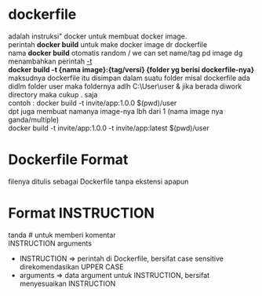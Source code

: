 # dockerfile
adalah instruksi" docker untuk membuat docker image.<br>
perintah <b>docker build</b> untuk make docker image dr dockerfile<br>
nama <b>docker build</b> otomatis random / we can set name/tag pd image dg menambahkan perintah <u>-t</u><br>
<b>docker build -t {nama image}:{tag/versi} {folder yg berisi dockerfile-nya}</b><br>
maksudnya dockerfile itu disimpan dalam suatu folder misal dockerfile ada didlm folder user maka foldernya adlh C:\User\user & jika berada diwork directory maka cukup . saja<br>
contoh : docker build -t invite/app:1.0.0 $(pwd)/user<br>
dpt juga membuat namanya image-nya lbh dari 1 (nama image nya ganda/multiple)<br>
docker build -t invite/app:1.0.0 -t invite/app:latest $(pwd)/user

# Dockerfile Format

filenya ditulis sebagai Dockerfile tanpa ekstensi apapun

# Format INSTRUCTION

tanda # untuk memberi komentar<br>
INSTRUCTION arguments <br>
* INSTRUCTION => perintah di Dockerfile, bersifat case sensitive direkomendasikan UPPER CASE<br>
* arguments => data argument untuk INSTRUCTION, bersifat menyesuaikan INSTRUCTION